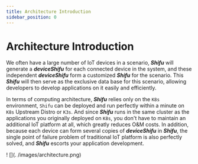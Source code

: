 ```yaml
---
title: Architecture Introduction
sidebar_position: 0
---
```


# Architecture Introduction

We often have a large number of IoT devices in a scenario, ***Shifu*** will generate a ***deviceShifu*** for each connected device in the system, and these independent ***deviceShifu*** form a customized ***Shifu*** for the scenario. This ***Shifu*** will then serve as the exclusive data base for this scenario, allowing developers to develop applications on it easily and efficiently. 

In terms of computing architecture, ***Shifu*** relies only on the `K8s` environment, `Shifu` can be deployed and run perfectly within a minute on `K8s` Upstream Distro or `K3s`. And since ***Shifu*** runs in the same cluster as the applications you originally deployed on `K8s`, you don't have to maintain an additional IoT platform at all, which greatly reduces O&M costs. In addition, because each device can form several copies of ***deviceShifu*** in ***Shifu***, the single point of failure problem of traditional IoT platform is also perfectly solved, and ***Shifu*** escorts your application development. 

! [](. /images/architecture.png)